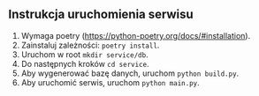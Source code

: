 ## Instrukcja uruchomienia serwisu
1. Wymaga poetry (https://python-poetry.org/docs/#installation).
2. Zainstaluj zależności: `poetry install`.
3. Uruchom w root `mkdir service/db`.
4. Do następnych kroków `cd service`.
5. Aby wygenerować bazę danych, uruchom `python build.py`.
6. Aby uruchomić serwis, uruchom `python main.py`.